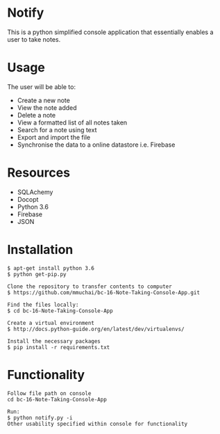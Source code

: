 # Notify

This is a python simplified console application that essentially enables a user to take notes.
# Usage
The user will be able to:
  - Create a new note
  - View the note added
  - Delete a note
  - View a formatted list of all notes taken
  - Search for a note using text
  - Export and import the file
  - Synchronise the data to a online datastore i.e. Firebase
# Resources
  - SQLAchemy
  - Docopt
  - Python 3.6
  - Firebase
  - JSON
  
# Installation
    $ apt-get install python 3.6
    $ python get-pip.py
    
    Clone the repository to transfer contents to computer
    $ https://github.com/mmuchai/bc-16-Note-Taking-Console-App.git
    
    Find the files locally:
    $ cd bc-16-Note-Taking-Console-App
    
    Create a virtual environment 
    $ http://docs.python-guide.org/en/latest/dev/virtualenvs/ 
    
    Install the necessary packages
    $ pip install -r requirements.txt
    
# Functionality
    Follow file path on console
    cd bc-16-Note-Taking-Console-App

    Run:
    $ python notify.py -i
    Other usability specified within console for functionality

